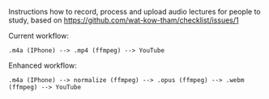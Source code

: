 Instructions how to record, process and upload audio lectures
for people to study, based on
https://github.com/wat-kow-tham/checklist/issues/1

Current workflow:

    .m4a (IPhone) --> .mp4 (ffmpeg) --> YouTube

Enhanced workflow:

    .m4a (IPhone) --> normalize (ffmpeg) --> .opus (ffmpeg) --> .webm (ffmpeg) --> YouTube
